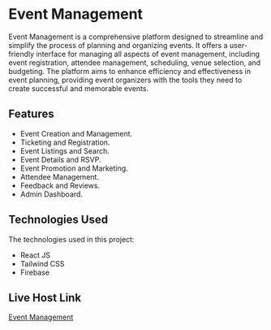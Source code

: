 # Event Management

Event Management is a comprehensive platform designed to streamline and simplify the process of planning and organizing events. It offers a user-friendly interface for managing all aspects of event management, including event registration, attendee management, scheduling, venue selection, and budgeting. The platform aims to enhance efficiency and effectiveness in event planning, providing event organizers with the tools they need to create successful and memorable events.

## Features

- Event Creation and Management.
- Ticketing and Registration.
- Event Listings and Search.
- Event Details and RSVP.
- Event Promotion and Marketing.
- Attendee Management.
- Feedback and Reviews.
- Admin Dashboard.

## Technologies Used

The technologies used in this project:

- React JS
- Tailwind CSS
- Firebase

## Live Host Link

[Event Management](https://github.com/fattahsamit/event-management)

